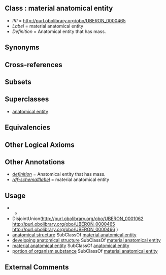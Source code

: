 
## Class : material anatomical entity

 * *IRI* = http://purl.obolibrary.org/obo/UBERON_0000465
 * *Label* = material anatomical entity
 * *Definition* = Anatomical entity that has mass.

## Synonyms


## Cross-references


## Subsets


## Superclasses

 * [anatomical entity](../../UBERON/62/UBERON_0001062.md)

## Equivalencies


## Other Logical Axioms


## Other Annotations

 * *[definition](../../IAO/15/IAO_0000115.md)* = Anatomical entity that has mass.
 * *[rdf-schema#label](../../el/rdf-schema#label.md)* = material anatomical entity

## Usage

 * -
 * DisjointUnion(<http://purl.obolibrary.org/obo/UBERON_0001062> <http://purl.obolibrary.org/obo/UBERON_0000465> <http://purl.obolibrary.org/obo/UBERON_0000466> )
 * [anatomical structure](../../UBERON/61/UBERON_0000061.md) SubClassOf [material anatomical entity](../../UBERON/65/UBERON_0000465.md)
 * [developing anatomical structure](../../UBERON/23/UBERON_0005423.md) SubClassOf [material anatomical entity](../../UBERON/65/UBERON_0000465.md)
 * [material anatomical entity](../../UBERON/65/UBERON_0000465.md) SubClassOf [anatomical entity](../../UBERON/62/UBERON_0001062.md)
 * [portion of organism substance](../../UBERON/63/UBERON_0000463.md) SubClassOf [material anatomical entity](../../UBERON/65/UBERON_0000465.md)

## External Comments

